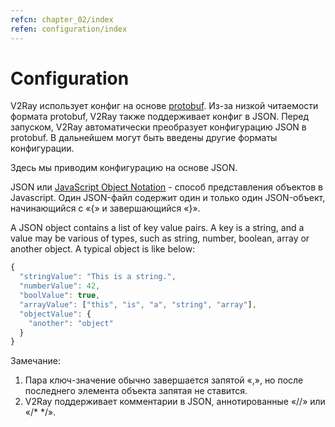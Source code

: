 ```yaml
---
refcn: chapter_02/index
refen: configuration/index
---
```

# Configuration

V2Ray использует конфиг на основе [protobuf](https://developers.google.com/protocol-buffers/). Из-за низкой читаемости формата protobuf, V2Ray также поддерживает конфиг в JSON. Перед запуском, V2Ray автоматически преобразует конфигурацию JSON в protobuf. В дальнейшем могут быть введены другие форматы конфигурации.

Здесь мы приводим конфигурацию на основе JSON.

JSON или [JavaScript Object Notation](https://en.wikipedia.org/wiki/JSON) - способ представления объектов в Javascript. Один JSON-файл содержит один и только один JSON-объект, начинающийся с «{» и завершающийся «}».

A JSON object contains a list of key value pairs. A key is a string, and a value may be various of types, such as string, number, boolean, array or another object. A typical object is like below:

```javascript
{
  "stringValue": "This is a string.",
  "numberValue": 42,
  "boolValue": true,
  "arrayValue": ["this", "is", "a", "string", "array"],
  "objectValue": {
    "another": "object"
  }
}
```

Замечание:

1. Пара ключ-значение обычно завершается запятой «,», но после последнего элемента объекта запятая не ставится.
2. V2Ray поддерживает комментарии в JSON, аннотированные «//» или «/\* \*/».